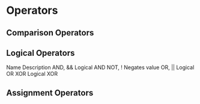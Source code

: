 # **Operators**

## **Comparison Operators**


## **Logical Operators**


Name	Description
AND, &&	Logical AND
NOT, !	Negates value
OR, ||	Logical OR
XOR	Logical XOR



## **Assignment Operators**
